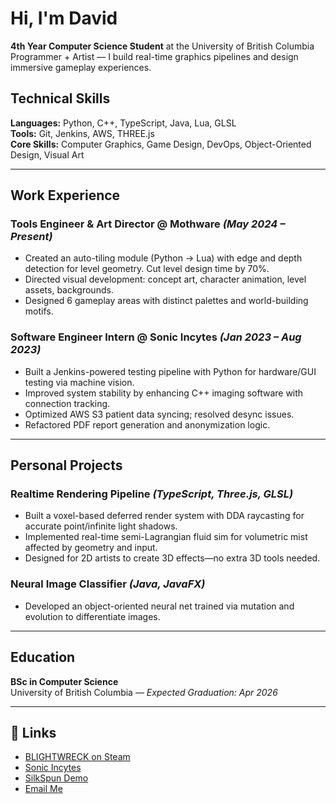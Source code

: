 # Hi, I'm David

**4th Year Computer Science Student** at the University of British Columbia  
Programmer + Artist — I build real-time graphics pipelines and design immersive gameplay experiences.

## Technical Skills

**Languages:** Python, C++, TypeScript, Java, Lua, GLSL  
**Tools:** Git, Jenkins, AWS, THREE.js  
**Core Skills:** Computer Graphics, Game Design, DevOps, Object-Oriented Design, Visual Art

---

## Work Experience

### Tools Engineer & Art Director @ Mothware _(May 2024 – Present)_
- Created an auto-tiling module (Python → Lua) with edge and depth detection for level geometry. Cut level design time by 70%.
- Directed visual development: concept art, character animation, level assets, backgrounds.
- Designed 6 gameplay areas with distinct palettes and world-building motifs.

### Software Engineer Intern @ Sonic Incytes _(Jan 2023 – Aug 2023)_
- Built a Jenkins-powered testing pipeline with Python for hardware/GUI testing via machine vision.
- Improved system stability by enhancing C++ imaging software with connection tracking.
- Optimized AWS S3 patient data syncing; resolved desync issues.
- Refactored PDF report generation and anonymization logic.

---

## Personal Projects

### Realtime Rendering Pipeline _(TypeScript, Three.js, GLSL)_
- Built a voxel-based deferred render system with DDA raycasting for accurate point/infinite light shadows.
- Implemented real-time semi-Lagrangian fluid sim for volumetric mist affected by geometry and input.
- Designed for 2D artists to create 3D effects—no extra 3D tools needed.

### Neural Image Classifier _(Java, JavaFX)_
- Developed an object-oriented neural net trained via mutation and evolution to differentiate images.

---

## Education

**BSc in Computer Science**  
University of British Columbia — _Expected Graduation: Apr 2026_

---

## 🔗 Links

- [BLIGHTWRECK on Steam](https://store.steampowered.com/app/2332060/BLIGHTWRECK/)
- [Sonic Incytes](https://www.sonicincytes.com/)
- [SilkSpun Demo](https://davidz8888.github.io/SilkSpun/)
- [Email Me](mailto:davidzhang561@gmail.com)
